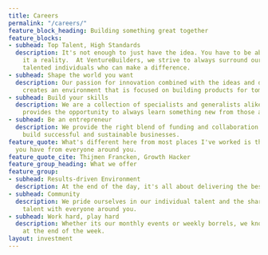 ```yaml
---
title: Careers
permalink: "/careers/"
feature_block_heading: Building something great together
feature_blocks:
- subhead: Top Talent, High Standards
  description: It's not enough to just have the idea. You have to be able to make
    it a reality.  At VentureBuilders, we strive to always surround ourselves with
    talented individuals who can make a difference.
- subhead: Shape the world you want
  description: Our passion for innovation combined with the ideas and drive of individuals
    creates an environment that is focused on building products for tomorrow's problems.
- subhead: Build your skills
  description: We are a collection of specialists and generalists alike. Our network
    provides the opportunity to always learn something new from those around you.
- subhead: Be an entrepreneur
  description: We provide the right blend of funding and collaboration to help entrepreneurs
    build successful and sustainable businesses.
feature_quote: What's different here from most places I've worked is the diverse support
  you have from everyone around you.
feature_quote_cite: Thijmen Francken, Growth Hacker
feature_group_heading: What we offer
feature_group:
- subhead: Results-driven Environment
  description: At the end of the day, it's all about delivering the best product possible.
- subhead: Community
  description: We pride ourselves in our individual talent and the sharing of that
    talent with everyone around you.
- subhead: Work hard, play hard
  description: Whether its our monthly events or weekly borrels, we know how to unwind
    at the end of the week.
layout: investment
---
```

